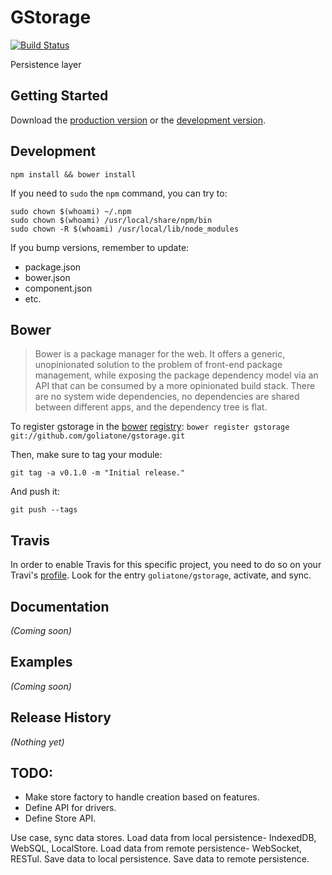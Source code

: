 # GStorage

[![Build Status](https://secure.travis-ci.org/goliatone/gstorage.png)](http://travis-ci.org/goliatone/gstorage)

Persistence layer

## Getting Started
Download the [production version][min] or the [development version][max].

[min]: https://raw.github.com/goliatone/gstorage/master/dist/gstorage.min.js
[max]: https://raw.github.com/goliatone/gstorage/master/dist/gstorage.js

## Development
`npm install && bower install`

If you need to `sudo` the `npm` command, you can try to:

```terminal
sudo chown $(whoami) ~/.npm
sudo chown $(whoami) /usr/local/share/npm/bin
sudo chown -R $(whoami) /usr/local/lib/node_modules
```


If you bump versions, remember to update:
- package.json
- bower.json
- component.json
- etc.


## Bower
>Bower is a package manager for the web. It offers a generic, unopinionated solution to the problem of front-end package management, while exposing the package dependency model via an API that can be consumed by a more opinionated build stack. There are no system wide dependencies, no dependencies are shared between different apps, and the dependency tree is flat.

To register gstorage in the [bower](http://bower.io/) [registry](http://sindresorhus.com/bower-components/):
`bower register gstorage git://github.com/goliatone/gstorage.git`

Then, make sure to tag your module:

`git tag -a v0.1.0 -m "Initial release."`

And push it:

`git push --tags`


## Travis
In order to enable Travis for this specific project, you need to do so on your Travi's [profile](https://travis-ci.org/profile). Look for the entry `goliatone/gstorage`, activate, and sync.


## Documentation
_(Coming soon)_

## Examples
_(Coming soon)_

## Release History
_(Nothing yet)_


## TODO:
- Make store factory to handle creation based on features.
- Define API for drivers.
- Define Store API.

Use case, sync data stores. 
Load data from local persistence- IndexedDB, WebSQL, LocalStore.
Load data from remote persistence- WebSocket, RESTul.
Save data to local persistence.
Save data to remote persistence.